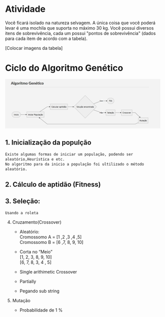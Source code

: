 # Atividade
Você ficará isolado na natureza selvagem. A única coisa que você poderá levar é uma mochila que suporta no máximo 30 kg. Você possui diversos itens de
sobrevivência, cada um possui "pontos de sobrevivência" (dados para cada item de acordo com a tabela). 

[Colocar imagens da tabela]

# Ciclo do Algoritmo Genético

![Algoritmo](https://github.com/Dayanfreitas/BackpackProblem/blob/master/Imagens/AlgoritmoGenetico.png)

## 1. Inicialização da populção  

    Existe algumas formas de iniciar um população, podendo ser aleatório,Heurística e etc.  
    No algoritmo para da inicio a população foi ultilizado o método aleatório.

## 2. Cálculo de aptidão (Fitness)

## 3. Seleção:
    Usando a roleta

4. Cruzamento(Crossover)

    - Aleatório:  
        Cromossomo A = [1 ,2 ,3 ,4 ,5]  
        Cromossomo B = [6 ,7, 8, 9, 10]

    - Corta no “Meio”  
        [1, 2, 3, 8, 9, 10]  
        [6, 7, 8, 3, 4 , 5]

    - Single arithimetic Crossover

    - Partially
    - Pegando sub string

5. Mutação
    - Probabilidade de 1 %